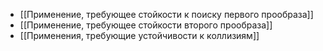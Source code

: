 - [[Применение, требующее стойкости к поиску первого прообраза]]
- [[Применение, требующее стойкости второго прообраза]]
- [[Применения, требующие устойчивости к коллизиям]]
